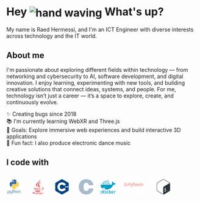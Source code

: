 <h1 align="left">
  Hey
  <img   src="https://camo.githubusercontent.com/fa3b9292d0f2bfe0e30c0d8b0e0fb7ad611ffdf5452a610f621dbf137c3f5a5c/68747470733a2f2f656d6f6a69732e736c61636b6d6f6a69732e636f6d2f656d6f6a69732f696d616765732f313537373330353530352f373337332f68616e645f776176652e6769663f31353737333035353035"
    alt="hand waving"
    style="width:1.4em; height:1.4em; vertical-align:middle;"
  />
  What's up?
</h1>

<p align="left">
  My name is Raed Hermessi, and I'm an ICT Engineer with diverse interests across technology and the IT world.
</p>

<h2 align="left">About me</h2>

<p align="left">
  I'm passionate about exploring different fields within technology — from networking and cybersecurity to AI, software development, and digital innovation.  
  I enjoy learning, experimenting with new tools, and building creative solutions that connect ideas, systems, and people.  
  For me, technology isn’t just a career — it’s a space to explore, create, and continuously evolve.
</p>



<p align="left"><p align="left">
  ✨ Creating bugs since 2018<br>
  📚 I'm currently learning WebXR and Three.js<br>
  🎯 Goals: Explore immersive web experiences and build interactive 3D applications<br>
  🎲 Fun fact: I also produce electronic dance music
</p>
</p>

###

<h2 align="left">I code with</h2>

###

<div align="left">
  
  <img src="https://github.com/devicons/devicon/blob/v2.17.0/icons/python/python-original-wordmark.svg" height="40" alt="Python logo" href="https://www.python.org"/>
  <img width="15" />
  <img src="https://github.com/devicons/devicon/blob/v2.17.0/icons/java/java-plain.svg" height="40" alt="Java logo" href="https://www.java.com/en"/>
  <img width="15" />
  <img src="https://github.com/devicons/devicon/blob/v2.17.0/icons/cplusplus/cplusplus-plain.svg" height="40" alt="C++ logo" href="https://cplusplus.com"/>
  <img width="15" />
  <img src="https://github.com/devicons/devicon/blob/v2.16.0/icons/c/c-original.svg" height="40" alt="C logo" href="https://www.c-language.org"/>
  <img width="10" />
  <img src="https://github.com/devicons/devicon/blob/v2.17.0/icons/docker/docker-plain-wordmark.svg" height="40" alt="Docker logo" href="https://www.docker.com"/>
  <img width="15" />
  <img src="https://github.com/devicons/devicon/blob/v2.17.0/icons/pytorch/pytorch-plain-wordmark.svg" height="50" alt="PyTorch logo" href="https://pytorch.org" />
  <img width="25" />

  <img src="https://github.com/devicons/devicon/blob/v2.15.0/icons/bash/bash-original.svg" height="40" alt="bash logo" href="https://www.gnu.org/software/bash/bash.html"/>


</div>

###
